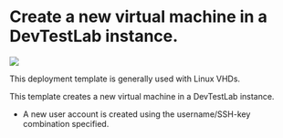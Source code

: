 # Create a new virtual machine in a DevTestLab instance.

<a href="https://portal.azure.com/#create/Microsoft.Template/uri/https%3A%2F%2Fraw.githubusercontent.com%2FAzure%2Fazure-devtestlab%2Fmaster%2Fsamples%2FDevTestLabs%2FQuickStartTemplates%2F101-dtl-create-vm-username-ssh-customimage%2Fazuredeploy.json" target="_blank">
    <img src="http://azuredeploy.net/deploybutton.png"/>
</a>

This deployment template is generally used with Linux VHDs.

This template creates a new virtual machine in a DevTestLab instance.
- A new user account is created using the username/SSH-key combination specified. 
